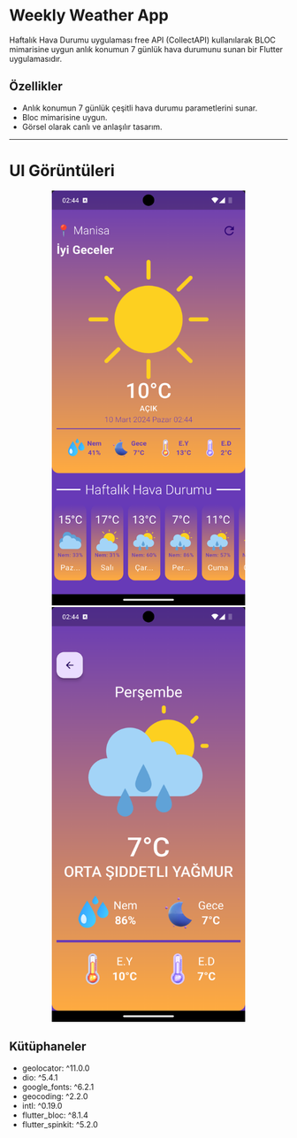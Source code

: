 
# Weekly Weather App

Haftalık Hava Durumu uygulaması free API (CollectAPI) kullanılarak BLOC mimarisine uygun anlık konumun 7 günlük hava durumunu sunan bir Flutter uygulamasıdır.



## Özellikler

- Anlık konumun 7 günlük çeşitli hava durumu parametlerini sunar.
- Bloc mimarisine uygun.
- Görsel olarak canlı ve anlaşılır tasarım.


-----


# UI Görüntüleri

<p align="middle"></p>
<p align="middle">
<img src="https://github.com/mustafaozdemir94/WeeklyWeatherApp/blob/main/assets/readme/home_screen_ui.png" width="350" height="750">
<img src="https://github.com/mustafaozdemir94/WeeklyWeatherApp/blob/main/assets/readme/home_detail_ui.png" width="350" height="750">

</p>








## Kütüphaneler
*  geolocator: ^11.0.0
*  dio: ^5.4.1
*  google_fonts: ^6.2.1
*  geocoding: ^2.2.0
*  intl: ^0.19.0
*  flutter_bloc: ^8.1.4
*  flutter_spinkit: ^5.2.0
